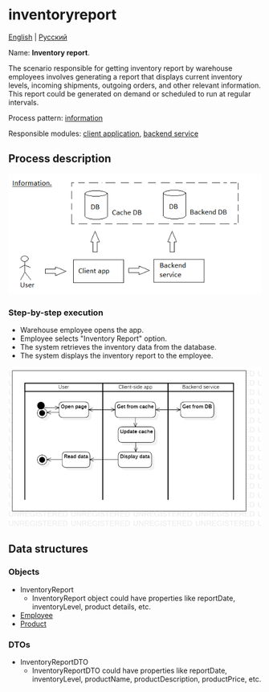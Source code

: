 # inventoryreport

[English](inventoryreport.md) | [Русский](inventoryreport.ru.md)

Name: **Inventory report**.

The scenario responsible for getting inventory report by warehouse employees involves generating a report that displays current inventory levels, incoming shipments, outgoing orders, and other relevant information. 
This report could be generated on demand or scheduled to run at regular intervals.

Process pattern: [information](../../processpatterns/information.md)

Responsible modules: [client application](../../frontend/warehouseclient.md), [backend service](../../backend/warehousebackend.md)

## Process description

![information_overall](../../img/information_overall.png)

### Step-by-step execution

- Warehouse employee opens the app.
- Employee selects "Inventory Report" option.
- The system retrieves the inventory data from the database.
- The system displays the inventory report to the employee.

![customer.allorders](../../img/activitydiagrams/customer.allorders.png)

## Data structures

### Objects

- InventoryReport
    - InventoryReport object could have properties like reportDate, inventoryLevel, product details, etc. 
- [Employee](https://github.com/alexeysp11/workflow-lib/blob/main/src/Models/Business/InformationSystem/Employee.cs)
- [Product](https://github.com/alexeysp11/workflow-lib/blob/main/src/Models/Business/Products/Product.cs)

### DTOs

- InventoryReportDTO
    - InventoryReportDTO could have properties like reportDate, inventoryLevel, productName, productDescription, productPrice, etc.
